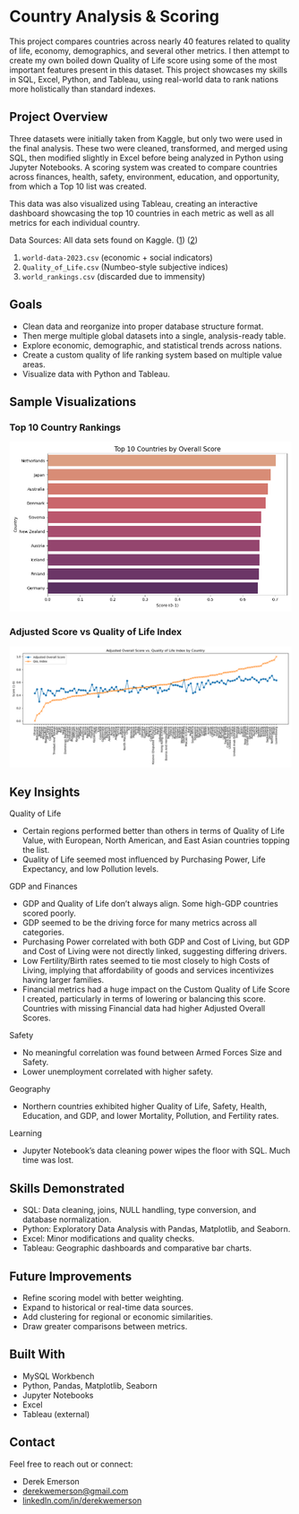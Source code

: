 # Country Analysis & Scoring

This project compares countries across nearly 40 features related to quality of life, economy, demographics, and several other metrics. I then attempt to create my own boiled down Quality of Life score using some of the most important features present in this dataset. This project showcases my skills in SQL, Excel, Python, and Tableau, using real-world data to rank nations more holistically than standard indexes.

## Project Overview

Three datasets were initially taken from Kaggle, but only two were used in the final analysis. These two were cleaned, transformed, and merged using SQL, then modified slightly in Excel before being analyzed in Python using Jupyter Notebooks. A scoring system was created to compare countries across finances, health, safety, environment, education, and opportunity, from which a Top 10 list was created. 

This data was also visualized using Tableau, creating an interactive dashboard showcasing the top 10 countries in each metric as well as all metrics for each individual country.

Data Sources:
All data sets found on Kaggle. ([1](https://www.kaggle.com/datasets/nelgiriyewithana/countries-of-the-world-2023/data)) ([2](https://www.kaggle.com/datasets/ahmedmohamed2003/quality-of-life-for-each-country))
1. `world-data-2023.csv` (economic + social indicators)
2. `Quality_of_Life.csv` (Numbeo-style subjective indices)
3. `world_rankings.csv` (discarded due to immensity)

## Goals

- Clean data and reorganize into proper database structure format.
- Then merge multiple global datasets into a single, analysis-ready table.
- Explore economic, demographic, and statistical trends across nations.
- Create a custom quality of life ranking system based on multiple value areas.
- Visualize data with Python and Tableau.

## Sample Visualizations

### Top 10 Country Rankings
![Top 10 Bar Graph](Visuals/top10.png)

### Adjusted Score vs Quality of Life Index
![Comparison Chart](Visuals/comparison-sort-by-QoL.png)

## Key Insights

Quality of Life
- Certain regions performed better than others in terms of Quality of Life Value, with European, North American, and East Asian countries topping the list.
- Quality of Life seemed most influenced by Purchasing Power, Life Expectancy, and low Pollution levels.

GDP and Finances
- GDP and Quality of Life don’t always align. Some high-GDP countries scored poorly.
- GDP seemed to be the driving force for many metrics across all categories.
- Purchasing Power correlated with both GDP and Cost of Living, but GDP and Cost of Living were not directly linked, suggesting differing drivers.
- Low Fertility/Birth rates seemed to tie most closely to high Costs of Living, implying that affordability of goods and services incentivizes having larger families.
- Financial metrics had a huge impact on the Custom Quality of Life Score I created, particularly in terms of lowering or balancing this score. Countries with missing Financial data had higher Adjusted Overall Scores.

Safety
- No meaningful correlation was found between Armed Forces Size and Safety.
- Lower unemployment correlated with higher safety.

Geography
- Northern countries exhibited higher Quality of Life, Safety, Health, Education, and GDP, and lower Mortality, Pollution, and Fertility rates.

Learning
- Jupyter Notebook’s data cleaning power wipes the floor with SQL. Much time was lost.


## Skills Demonstrated

- SQL: Data cleaning, joins, NULL handling, type conversion, and database normalization.
- Python: Exploratory Data Analysis with Pandas, Matplotlib, and Seaborn.
- Excel: Minor modifications and quality checks.
- Tableau: Geographic dashboards and comparative bar charts.

## Future Improvements

- Refine scoring model with better weighting.
- Expand to historical or real-time data sources.
- Add clustering for regional or economic similarities.
- Draw greater comparisons between metrics.

## Built With

- MySQL Workbench
- Python, Pandas, Matplotlib, Seaborn
- Jupyter Notebooks
- Excel
- Tableau (external)

## Contact
Feel free to reach out or connect:
- Derek Emerson
- derekwemerson@gmail.com
- [linkedIn.com/in/derekwemerson](https://www.linkedin.com/in/derekwemerson/)

